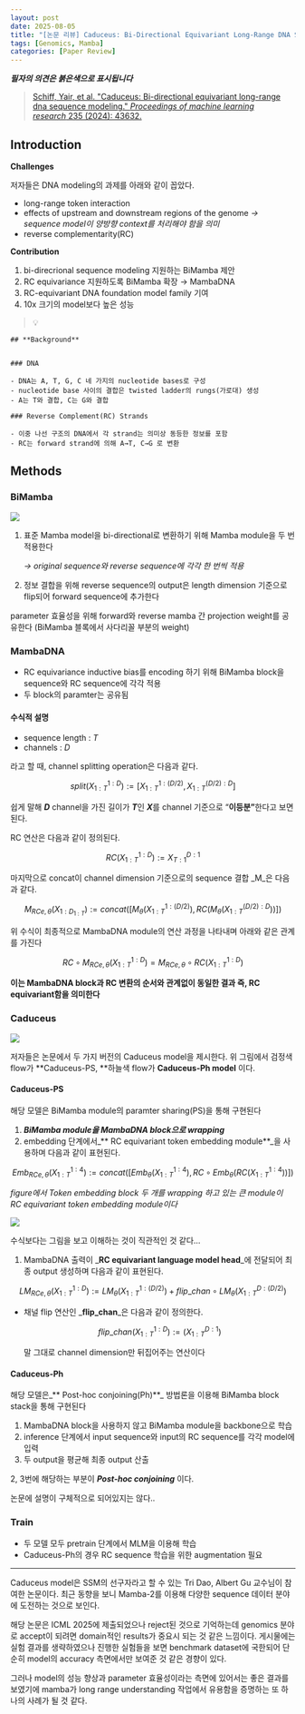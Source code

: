 ```yaml
---
layout: post
date: 2025-08-05
title: "[논문 리뷰] Caduceus: Bi-Directional Equivariant Long-Range DNA Sequence Modeling"
tags: [Genomics, Mamba]
categories: [Paper Review]
---
```


<span class="notion-red">_**필자의 의견은 붉은색으로 표시됩니다**_</span>


> [Schiff, Yair, et al. "Caduceus: Bi-directional equivariant long-range dna sequence modeling." ](https://pmc.ncbi.nlm.nih.gov/articles/PMC12189541/)[_Proceedings of machine learning research_](https://pmc.ncbi.nlm.nih.gov/articles/PMC12189541/)[ 235 (2024): 43632.](https://pmc.ncbi.nlm.nih.gov/articles/PMC12189541/)



## Introduction


**Challenges**


저자들은 DNA modeling의 과제를 아래와 같이 꼽았다.

- long-range token interaction
- effects of upstream and downstream regions of the genome 
_→ sequence model이 양방향 context를 처리해야 함을 의미_
- reverse complementarity(RC)

**Contribution**

1. bi-direcrional sequence modeling 지원하는 BiMamba 제안
1. RC equivariance 지원하도록 BiMamba 확장 → MambaDNA
1. RC-equivariant DNA foundation model family 기여
1. 10x 크기의 model보다 높은 성능

> 💡 


	## **Background**


	### DNA

	- DNA는 A, T, G, C 네 가지의 nucleotide bases로 구성
	- nucleotide base 사이의 결합은 twisted ladder의 rungs(가로대) 생성
	- A는 T와 결합, C는 G와 결합

	### Reverse Complement(RC) Strands

	- 이중 나선 구조의 DNA에서 각 strand는 의미상 동등한 정보를 포함
	- RC는 forward strand에 의해 A→T, C→G 로 변환


## Methods



### BiMamba


![](https://prod-files-secure.s3.us-west-2.amazonaws.com/542b861c-36a8-4051-84e5-8804b6728dba/2c247d59-7815-4980-99f0-8f0d21f445a7/image.png?X-Amz-Algorithm=AWS4-HMAC-SHA256&X-Amz-Content-Sha256=UNSIGNED-PAYLOAD&X-Amz-Credential=ASIAZI2LB4663H5CQ4DF%2F20250926%2Fus-west-2%2Fs3%2Faws4_request&X-Amz-Date=20250926T170113Z&X-Amz-Expires=3600&X-Amz-Security-Token=IQoJb3JpZ2luX2VjEAkaCXVzLXdlc3QtMiJIMEYCIQC6Yi%2BuqC1BV6pXc3hrALZ2utMjdjLw3hXikyFS9Q%2BZqwIhAM9y9zCyleXzR%2BFYvmZFRMBRcT55eYL6ggZL8gYOMvHrKogECJL%2F%2F%2F%2F%2F%2F%2F%2F%2F%2FwEQABoMNjM3NDIzMTgzODA1Igw54ZJJeG5TtXFjVtsq3AO60gW%2B2nRuJ%2BReBm%2FhJpriMNPQaDQ04H%2Fcx6DSFjUKWG3i7DWFuz4wMWte1pqA%2B9olw2eb4Jlro1JbGoL9dG1UMYD0i%2Ft7gOaO%2BtXfV4TNNGfBObYgFjXFh6u2bVPNhF7CP4rLwMX%2BV5tzP3OKo9yJ4uEslAvOQKdGTUREKcSmUWjAuJs1KZfGm8l7nGWkwjKPnE7i2y8FZhCWnUnUAjGnEkv1pYdyO%2FU%2FkKEAdawFBzN8eWq6qAtLj8m08kI2OJcEjgSLawl0k2jXOGGyLlVRHgfHtyKBL9OiCJLW5HH5Z2kIePjHBUW8a8wuMNIXEf0wyyqAVzpcmJKQ3uCOzgfAyyUiXAhoy2KJTJiVvnH5%2F4SZdjitjywPIzhiVoRT%2Bx%2FH4ZSNRvCOCOBFu0a7jc4afoTMdpZrRxA5Qtlu%2FF%2BDGFR5MWvF6XWqVnfWJWNsWUXxZ5evNsJDUQ30Fd3wZsHOnlsEYxDIDyZke%2BJh6cTslAOB3QHm4LsgF8cT%2BmgKtB0TgQkFubIKK4IwVMl8SaBzRpP7Pf33IWOoUCTlH0c7faYOAYg7MbCc0khfAWBCeQ063Lc9uFTFSR01hXX7TdQi3uEY5qrWEnnQW0qSH5ZLuQI4nXXRffRRh45tGTCOhNvGBjqkAX7WemRus%2BM1CJ4NCCgH8sIWlHI1lLKnV6Qy29mK%2BDDRtxhtTQuyeAhZp%2FFbtiueL0e9eo%2BhYSZZ1jvAda1FXvsDH%2F%2FTX4wVcGT1ErZ0qWk%2B4nSIweNxwMqNN9gcMzOEZMYvDFISs%2BtyjD39f08PGGXex9S%2B8Hx%2FO74R8nlBffgJzVUuL7b5xiKYVHSqQsPQEdKfIOwMlrs0L%2BCkCgpElZ1GBRna&X-Amz-Signature=e18abf99706527f57525aa9353b2dbdc6eb32b37215899580c2b93f6723e4e24&X-Amz-SignedHeaders=host&x-amz-checksum-mode=ENABLED&x-id=GetObject)

1. 표준 Mamba model을 bi-directional로 변환하기 위해 Mamba module을 두 번 적용한다

	_→ original sequence와 reverse sequence에 각각 한 번씩 적용_

1. 정보 결합을 위해 reverse sequence의 output은 length dimension 기준으로 flip되어 forward sequence에 추가한다

parameter 효율성을 위해 forward와 reverse mamba 간 projection weight를 공유한다 (BiMamba 블록에서 사다리꼴 부분의 weight)



### MambaDNA

- RC equivariance inductive bias를 encoding 하기 위해 BiMamba block을 sequence와 RC sequence에 각각 적용
- 두 block의 paramter는 공유됨


#### 수식적 설명

- sequence length : _T_
- channels : _D_

라고 할 때,  channel splitting operation은 다음과 같다.


$$
split(X^{1:D}_{1:T}):=[X^{1:(D/2)}_{1:T},X^{(D/2):D}_{1:T}]
$$


<span class="notion-red">쉽게 말해 </span><span class="notion-red">_**D**_</span><span class="notion-red"> channel을 가진 길이가 </span><span class="notion-red">_**T**_</span><span class="notion-red">인 </span><span class="notion-red">_**X**_</span><span class="notion-red">를 channel 기준으로 “</span><span class="notion-red">**이등분”**</span><span class="notion-red">한다고 보면 된다.</span>


RC 연산은 다음과 같이 정의된다.


$$
RC(X^{1:D}_{1:T}):=X^{D:1}_{T:1}
$$


마지막으로 concat이 channel dimension 기준으로의 sequence 결합 _M_은 다음과 같다.


$$
M_{RCe,\theta}(X_{1:D_{1:T}}):=concat([M_{\theta}(X^{1:(D/2)}_{1:T}),RC(M_{\theta}(X^{(D/2):D}_{1:T}))])
$$


위 수식이 최종적으로 MambaDNA module의 연산 과정을 나타내며 아래와 같은 관계를 가진다


$$
RC\circ M_{RCe,\theta}(X^{1:D}_{1:T}) = M_{RCe,\theta} \circ RC(X^{1:D}_{1:T})
$$


**이는 MambaDNA block과 RC 변환의 순서와 관계없이 동일한 결과 즉, RC equivariant함을 의미한다**



### Caduceus


![](https://prod-files-secure.s3.us-west-2.amazonaws.com/542b861c-36a8-4051-84e5-8804b6728dba/f94a60d7-8145-473b-aef9-7c68d3ec604a/image.png?X-Amz-Algorithm=AWS4-HMAC-SHA256&X-Amz-Content-Sha256=UNSIGNED-PAYLOAD&X-Amz-Credential=ASIAZI2LB4663H5CQ4DF%2F20250926%2Fus-west-2%2Fs3%2Faws4_request&X-Amz-Date=20250926T170113Z&X-Amz-Expires=3600&X-Amz-Security-Token=IQoJb3JpZ2luX2VjEAkaCXVzLXdlc3QtMiJIMEYCIQC6Yi%2BuqC1BV6pXc3hrALZ2utMjdjLw3hXikyFS9Q%2BZqwIhAM9y9zCyleXzR%2BFYvmZFRMBRcT55eYL6ggZL8gYOMvHrKogECJL%2F%2F%2F%2F%2F%2F%2F%2F%2F%2FwEQABoMNjM3NDIzMTgzODA1Igw54ZJJeG5TtXFjVtsq3AO60gW%2B2nRuJ%2BReBm%2FhJpriMNPQaDQ04H%2Fcx6DSFjUKWG3i7DWFuz4wMWte1pqA%2B9olw2eb4Jlro1JbGoL9dG1UMYD0i%2Ft7gOaO%2BtXfV4TNNGfBObYgFjXFh6u2bVPNhF7CP4rLwMX%2BV5tzP3OKo9yJ4uEslAvOQKdGTUREKcSmUWjAuJs1KZfGm8l7nGWkwjKPnE7i2y8FZhCWnUnUAjGnEkv1pYdyO%2FU%2FkKEAdawFBzN8eWq6qAtLj8m08kI2OJcEjgSLawl0k2jXOGGyLlVRHgfHtyKBL9OiCJLW5HH5Z2kIePjHBUW8a8wuMNIXEf0wyyqAVzpcmJKQ3uCOzgfAyyUiXAhoy2KJTJiVvnH5%2F4SZdjitjywPIzhiVoRT%2Bx%2FH4ZSNRvCOCOBFu0a7jc4afoTMdpZrRxA5Qtlu%2FF%2BDGFR5MWvF6XWqVnfWJWNsWUXxZ5evNsJDUQ30Fd3wZsHOnlsEYxDIDyZke%2BJh6cTslAOB3QHm4LsgF8cT%2BmgKtB0TgQkFubIKK4IwVMl8SaBzRpP7Pf33IWOoUCTlH0c7faYOAYg7MbCc0khfAWBCeQ063Lc9uFTFSR01hXX7TdQi3uEY5qrWEnnQW0qSH5ZLuQI4nXXRffRRh45tGTCOhNvGBjqkAX7WemRus%2BM1CJ4NCCgH8sIWlHI1lLKnV6Qy29mK%2BDDRtxhtTQuyeAhZp%2FFbtiueL0e9eo%2BhYSZZ1jvAda1FXvsDH%2F%2FTX4wVcGT1ErZ0qWk%2B4nSIweNxwMqNN9gcMzOEZMYvDFISs%2BtyjD39f08PGGXex9S%2B8Hx%2FO74R8nlBffgJzVUuL7b5xiKYVHSqQsPQEdKfIOwMlrs0L%2BCkCgpElZ1GBRna&X-Amz-Signature=8285062a715a5485ddbfe99f2fa5dbda492ef48f0156489aee48dad33fc0070f&X-Amz-SignedHeaders=host&x-amz-checksum-mode=ENABLED&x-id=GetObject)


저자들은 논문에서 두 가지 버전의 Caduceus model을 제시한다. 위 그림에서 검정색 flow가 **Caduceus-PS, **하늘색 flow가 **Caduceus-Ph model** 이다.



#### Caduceus-PS


해당 모델은 BiMamba module의 paramter sharing(PS)을 통해 구현된다

1. _**BiMamba module을 MambaDNA block으로 wrapping**_
1. embedding 단계에서_** RC equivariant token embedding module**_을 사용하며 다음과 같이 표현된다.

$$
Emb_{RCe,\theta}(X^{1:4}_{1:T}):=concat([Emb_{\theta}(X^{1:4}_{1:T}),RC \circ Emb_{\theta}(RC(X^{1:4}_{1:T}))])
$$


_figure에서 Token embedding block 두 개를 wrapping 하고 있는 큰 module이 RC equivariant token embedding module이다_


![](https://prod-files-secure.s3.us-west-2.amazonaws.com/542b861c-36a8-4051-84e5-8804b6728dba/b175e4da-71eb-4e91-8c23-a06dabe673c9/image.png?X-Amz-Algorithm=AWS4-HMAC-SHA256&X-Amz-Content-Sha256=UNSIGNED-PAYLOAD&X-Amz-Credential=ASIAZI2LB4663H5CQ4DF%2F20250926%2Fus-west-2%2Fs3%2Faws4_request&X-Amz-Date=20250926T170113Z&X-Amz-Expires=3600&X-Amz-Security-Token=IQoJb3JpZ2luX2VjEAkaCXVzLXdlc3QtMiJIMEYCIQC6Yi%2BuqC1BV6pXc3hrALZ2utMjdjLw3hXikyFS9Q%2BZqwIhAM9y9zCyleXzR%2BFYvmZFRMBRcT55eYL6ggZL8gYOMvHrKogECJL%2F%2F%2F%2F%2F%2F%2F%2F%2F%2FwEQABoMNjM3NDIzMTgzODA1Igw54ZJJeG5TtXFjVtsq3AO60gW%2B2nRuJ%2BReBm%2FhJpriMNPQaDQ04H%2Fcx6DSFjUKWG3i7DWFuz4wMWte1pqA%2B9olw2eb4Jlro1JbGoL9dG1UMYD0i%2Ft7gOaO%2BtXfV4TNNGfBObYgFjXFh6u2bVPNhF7CP4rLwMX%2BV5tzP3OKo9yJ4uEslAvOQKdGTUREKcSmUWjAuJs1KZfGm8l7nGWkwjKPnE7i2y8FZhCWnUnUAjGnEkv1pYdyO%2FU%2FkKEAdawFBzN8eWq6qAtLj8m08kI2OJcEjgSLawl0k2jXOGGyLlVRHgfHtyKBL9OiCJLW5HH5Z2kIePjHBUW8a8wuMNIXEf0wyyqAVzpcmJKQ3uCOzgfAyyUiXAhoy2KJTJiVvnH5%2F4SZdjitjywPIzhiVoRT%2Bx%2FH4ZSNRvCOCOBFu0a7jc4afoTMdpZrRxA5Qtlu%2FF%2BDGFR5MWvF6XWqVnfWJWNsWUXxZ5evNsJDUQ30Fd3wZsHOnlsEYxDIDyZke%2BJh6cTslAOB3QHm4LsgF8cT%2BmgKtB0TgQkFubIKK4IwVMl8SaBzRpP7Pf33IWOoUCTlH0c7faYOAYg7MbCc0khfAWBCeQ063Lc9uFTFSR01hXX7TdQi3uEY5qrWEnnQW0qSH5ZLuQI4nXXRffRRh45tGTCOhNvGBjqkAX7WemRus%2BM1CJ4NCCgH8sIWlHI1lLKnV6Qy29mK%2BDDRtxhtTQuyeAhZp%2FFbtiueL0e9eo%2BhYSZZ1jvAda1FXvsDH%2F%2FTX4wVcGT1ErZ0qWk%2B4nSIweNxwMqNN9gcMzOEZMYvDFISs%2BtyjD39f08PGGXex9S%2B8Hx%2FO74R8nlBffgJzVUuL7b5xiKYVHSqQsPQEdKfIOwMlrs0L%2BCkCgpElZ1GBRna&X-Amz-Signature=17da8d5cb8714083d185890c311543806ff851bc5146f6f0dc33b999fa6b0202&X-Amz-SignedHeaders=host&x-amz-checksum-mode=ENABLED&x-id=GetObject)


<span class="notion-red">수식보다는 그림을 보고 이해하는 것이 직관적인 것 같다…</span>

1. MambaDNA 출력이 _**RC equivariant language model head**_에 전달되어 최종 output 생성하며 다음과 같이 표현된다.

$$
LM_{RCe,\theta}(X^{1:D}_{1:T}):= LM_{\theta}(X^{1:(D/2)}_{1:T})+flip\_chan\circ LM_{\theta}(X^{D:(D/2)}_{1:T})
$$

- 채널 flip 연산인 _**flip\_chan**_은 다음과 같이 정의한다.

	$$
	flip\_chan(X^{1:D}_{1:T}):=(X^{D:1}_{1:T})
	$$


	말 그대로 channel dimension만 뒤집어주는 연산이다



#### Caduceus-Ph


해당 모델은_** Post-hoc conjoining(Ph)**_ 방법론을 이용해 BiMamba block stack을 통해 구현된다

1. MambaDNA block을 사용하지 않고 BiMamba module을 backbone으로 학습
1. inference 단계에서 input sequence와 input의 RC sequence를 각각 model에 입력
1. 두 output을 평균해 최종 output 산출

2, 3번에 해당하는 부분이 _**Post-hoc conjoining**_ 이다.


<span class="notion-red">논문에 설명이 구체적으로 되어있지는 않다..</span>



### Train

- 두 모델 모두 pretrain 단계에서 MLM을 이용해 학습
- Caduceus-Ph의 경우 RC sequence 학습을 위한 augmentation 필요

---


<span class="notion-red">Caduceus model은 SSM의 선구자라고 할 수 있는 Tri Dao, Albert Gu 교수님이 참여한 논문이다. 최근 동향을 보니 Mamba-2를 이용해 다양한 sequence 데이터 분야에 도전하는 것으로 보인다.</span>


<span class="notion-red">해당 논문은 ICML 2025에 제출되었으나 reject된 것으로 기억하는데 genomics 분야로 accept이 되려면 domain적인 results가 중요시 되는 것 같은 느낌이다. 게시물에는 실험 결과를 생략하였으나 진행한 실험들을 보면 benchmark dataset에 국한되어 단순히 model의 accuracy 측면에서만 보여준 것 같은 경향이 있다.</span>


<span class="notion-red">그러나 model의 성능 향상과 parameter 효율성이라는 측면에 있어서는 좋은 결과를 보였기에 mamba가 long range understanding 작업에서 유용함을 증명하는 또 하나의 사례가 될 것 같다.</span>

